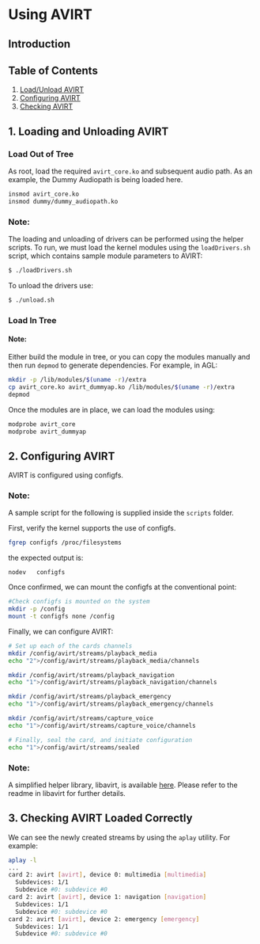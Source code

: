 Using AVIRT
===================================

## Introduction

## Table of Contents
1. [Load/Unload AVIRT](#un-load-avirt)
2. [Configuring AVIRT](#configuring-avirt)
3. [Checking AVIRT](#checking-avirt)

<a name="un-load-avirt"/>

## 1. Loading and Unloading AVIRT

### Load Out of Tree
As root, load the required ```avirt_core.ko``` and subsequent audio path.
As an example, the Dummy Audiopath is being loaded here.

```sh
insmod avirt_core.ko
insmod dummy/dummy_audiopath.ko
```


### Note:
The loading and unloading of drivers can be performed using the helper scripts.
To run, we must load the kernel modules using the `loadDrivers.sh` script, which contains sample module parameters to AVIRT:
```sh
$ ./loadDrivers.sh
```
To unload the drivers use:
```sh
$ ./unload.sh
```
### Load In Tree

#### Note:
Either build the module in tree, or you can copy the modules manually and then run `depmod` to generate dependencies.
For example, in AGL:

```sh
mkdir -p /lib/modules/$(uname -r)/extra
cp avirt_core.ko avirt_dummyap.ko /lib/modules/$(uname -r)/extra
depmod
```
Once the modules are in place, we can load the modules using:

```sh
modprobe avirt_core
modprobe avirt_dummyap
```
<a name="configure-avirt" />

## 2. Configuring AVIRT

AVIRT is configured using configfs.
### Note: 
A sample script for the following is supplied inside the ```scripts``` folder.

First, verify the kernel supports the use of configfs.
```sh
fgrep configfs /proc/filesystems
```

the expected output is:
```
nodev	configfs
```

Once confirmed, we can mount the configfs at the conventional point:
```sh
#Check configfs is mounted on the system
mkdir -p /config
mount -t configfs none /config
```

Finally, we can configure AVIRT:

```sh
# Set up each of the cards channels
mkdir /config/avirt/streams/playback_media
echo "2">/config/avirt/streams/playback_media/channels

mkdir /config/avirt/streams/playback_navigation
echo "1">/config/avirt/streams/playback_navigation/channels

mkdir /config/avirt/streams/playback_emergency
echo "1">/config/avirt/streams/playback_emergency/channels

mkdir /config/avirt/streams/capture_voice
echo "1">/config/avirt/streams/capture_voice/channels

# Finally, seal the card, and initiate configuration
echo "1">/config/avirt/streams/sealed
```

### Note:
A simplified helper library, libavirt, is available [here](https://github.com/fiberdyne/libavirt).
Please refer to the readme in libavirt for further details.

<a name="checking-avirt" />

## 3. Checking AVIRT Loaded Correctly

We can see the newly created streams by using the `aplay` utility. For example:

```sh
aplay -l
...
card 2: avirt [avirt], device 0: multimedia [multimedia]
  Subdevices: 1/1
  Subdevice #0: subdevice #0
card 2: avirt [avirt], device 1: navigation [navigation]
  Subdevices: 1/1
  Subdevice #0: subdevice #0
card 2: avirt [avirt], device 2: emergency [emergency]
  Subdevices: 1/1
  Subdevice #0: subdevice #0
```
